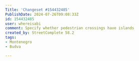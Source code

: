 ```yaml
---
Title: 'Changeset #154432485'
PublishDate: 2024-07-26T09:08:33Z
id: 154432485
user: whereisabi
comment: Specify whether pedestrian crossings have islands
created_by: StreetComplete 58.2
tags:
- Montenegro
- Budva

---
```

